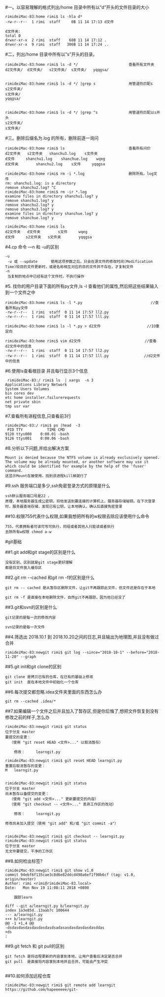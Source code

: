 #一。以容易理解的格式列出/home 目录中所有以”d”开头的文件目录的大小
```
rimideiMac-83:home rimi$ ls -hla d*
-rw-r--r--  1 rimi  staff     0B 11 14 17:13 d文件

d文件夹:
total 0
drwxr-xr-x  2 rimi  staff    68B 11 14 17:12 .
drwxr-xr-x  9 rimi  staff   306B 11 14 17:24 ..
```





#二，列出/home 目录中所有以”s”开头的目录。
```
rimideiMac-83:home rimi$ ls -d */                       查看所有文件夹
d2文件夹/	d文件夹/	s2文件夹/	s文件夹/	yqqgsa/

  
rimideiMac-83:home rimi$ ls -d */ |grep s               用管道符匹配s
s2文件夹/
s文件夹/
yqqgsa/


rimideiMac-83:home rimi$ ls -d */ |grep ^s              用管道符匹配以s开头
s2文件夹/
s文件夹/
```






#三。删除后缀名为.log 的所有，删除前逐一询问
```
rimideiMac-83:home rimi$ ls                             查看所有问价
d2文件夹	s2文件夹	shanchu3.log	s文件夹
d文件		shanchu1.log	shanchue.log	wqeg
d文件夹		shanchu2.log	s文件		yqqgsa

rimideiMac-83:home rimi$ rm -i *.log                    删除所有。log文件
rm: shanchu1.log: is a directory
remove shanchu2.log? ^C
rimideiMac-83:home rimi$ rm -ir *.log
examine files in directory shanchu1.log? y
remove shanchu1.log? y
remove shanchu2.log? y
remove shanchu3.log? y
examine files in directory shanchue.log? y
remove shanchue.log? y

rimideiMac-83:home rimi$ ls
d2文件夹	d文件夹		s文件		wqeg
d文件		s2文件夹	s文件夹		yqqgsa
```



#4.cp 命令 —n 和 -u的区别
```
-u
 -u 或 --update      使用这项参数之后，只会在源文件的修改时间(Modification Time)较目的文件更新时，或是名称相互对应的目的文件并不存在，才复制文件
-n
 当复制的地点中已经有这个文件时，不执行操作
```
 
 
 
#5. 找你的用户目录下面的所有py文件,ls -l 查看他们的属性,然后把这些结果输入到一个文件之中
```
rimideiMac-83:home rimi$ ls -l *.py                               //查看所有py文件
-rw-r--r--  1 rimi  staff  0 11 14 17:57 ll2.py
-rw-r--r--  1 rimi  staff  0 11 14 17:57 lll.py  

rimideiMac-83:home rimi$ ls -l *.py > d2文件                     //IO重定向

rimideiMac-83:home rimi$ vim d2文件                             //查看d2文件中的信息
-rw-r--r--  1 rimi  staff  0 11 14 17:57 ll2.py
-rw-r--r--  1 rimi  staff  0 11 14 17:57 lll.py                //d2文件中的信息

``` 
 
 
#6.使用ls查看根目录 并且每行显示3个信息
```
 rimideiMac-83:/ rimi$ ls  | xargs  -n 3
Applications Library Network
System Users Volumes
bin cores dev
etc home installer.failurerequests
net private sbin
tmp usr var
```

 
 
 
 
#7.查看所有进程信息,只查看前3行
 ```
 rimideiMac-83:/ rimi$ ps |head  -3
  PID TTY           TIME CMD
 9120 ttys000    0:00.01 -bash
 9126 ttys001    0:00.06 -bash
 ```
 
 
 
#8.分析以下问题,并给出解决方案
```
Mount is denied because the NTFS volume is already exclusively opened.
The volume may be already mounted, or another software may use it which could be identified for example by the help of the 'fuser' command.
这显示Mount在被使用，找到该进程kill掉就行了

```

#9.ssh 服务端口是多少,ssh免密登录方式的原理是什么
```
ssh默认服务端口号是22 ，
原理，本地服务器生成公密钥，将他发送到要连接的计算机上，服务器存储秘钥。在下次登录时，服务器查询存储，发现已有公钥，让本地确认，确认后直接免密登录
```


##10.权限755代表什么权限,如果我想把所有的w权限去除应该使用什么命令
```
755，代表拥有者可读可写可执行，同组或者其他人只能读或者执行
去除所有w权限 chmod a-w
```











#git基础

##1.git add和git stage的区别是什么
```
没有区别，区别就是git stage更好理解
都是将文件放入缓存区
```

##2.git rm --cached 和git rm -f的区别是什么
```
git rm -- cached 是从暂存区删除文件，让git不再跟踪此文件，但文件还是存在于本地

git rm -f 是直接在本地删除文件，自然git不再跟踪，因为他已经没了

```

##3.git和svn的区别是什么
```
git记录的是每一次的修改内容

svn记录的是每一次文件
```

##4.筛选出 2018.10.1 到 2018.10.20之间的日志,并且输出为地理图,并且没有做过合并
```
rimideiMac-83:newgit rimi$ git log --since="2018-10-1" --before="2018-11-20" --graph

```

##5.git init和git clone的区别
```
git clone 是拷贝已有的仓库，在已有的基础上修改
git init  是在本地文件中初始化一个仓库
```

##6.每次提交都忽略.idea文件夹里面的东西怎么办
```
git rm --cached .idea/*
```

##7.如果编辑一个文件之后并且加入了暂存区,但是你后悔了,想把文件恢复到没有修改之前的样子,怎么办
```
rimideiMac-83:newgit rimi$ git status
位于分支 master
要提交的变更：
  （使用 "git reset HEAD <文件>..." 以取消暂存）

	修改：     learngit.py

rimideiMac-83:newgit rimi$ git reset HEAD learngit.py
重置后取消暂存的变更：
M	learngit.py


rimideiMac-83:newgit rimi$ git status
位于分支 master
尚未暂存以备提交的变更：
  （使用 "git add <文件>..." 更新要提交的内容）
  （使用 "git checkout -- <文件>..." 丢弃工作区的改动）

	修改：     learngit.py

修改尚未加入提交（使用 "git add" 和/或 "git commit -a"）


rimideiMac-83:newgit rimi$ git checkout -- learngit.py
rimideiMac-83:newgit rimi$ git status
位于分支 master
无文件要提交，干净的工作区
```

##8.如何检出标签?
```
rimideiMac-83:newgit rimi$ git show v1.0
commit 94ebf6f135cae3c8d6e82ddcd490a6ef1f90b6cf (tag: v1.0, origin/master)
Author: rimi <rimi@rimideiMac-83.local>
Date:   Mon Nov 19 11:08:11 2018 +0800

    跟踪learn

diff --git a/learngit.py b/learngit.py
index 1a3e85d..13aab7c 100644
--- a/learngit.py
+++ b/learngit.py
@@ -1 +1,4 @@
-dsdasdasdasdasdasdasdsadasasdasdasdasdasddas
+ds
:

```

##9.git fetch 和 git pull的区别
```
git fetch 是将远程更新的内容拿到本地，让用户查看后决定是否合并
git pull  是直接将内容拿到本地并且合并，可能会产生冲突


```

##10.如何添加远程仓库
```
rimideiMac-83:newgit rimi$ git remote add learngit https://github.com/hapeeeeee/git-
```